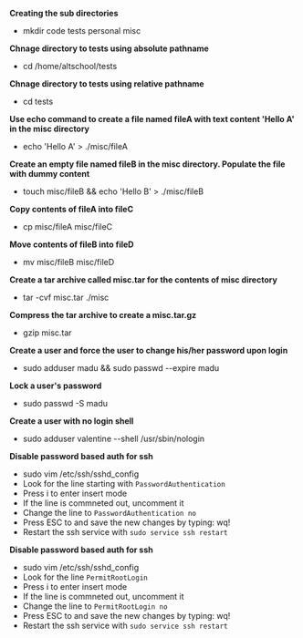 **Creating the sub directories**
- mkdir code tests personal misc

**Chnage directory to tests using absolute pathname**
- cd /home/altschool/tests


**Chnage directory to tests using relative pathname**
- cd tests

**Use echo command to create a file named fileA with text content 'Hello A' in the misc directory**
- echo 'Hello A' > ./misc/fileA

**Create an empty file named fileB in the misc directory. Populate the file with dummy content**
- touch misc/fileB && echo 'Hello B' > ./misc/fileB

**Copy contents of fileA into fileC**
- cp misc/fileA misc/fileC

**Move contents of fileB into fileD**
- mv misc/fileB misc/fileD

**Create a tar archive called misc.tar for the contents of misc directory**
- tar -cvf misc.tar ./misc

**Compress the tar archive to create a misc.tar.gz**
- gzip misc.tar

**Create a user and force the user to change his/her password upon login**
- sudo adduser madu && sudo passwd --expire madu

**Lock a user's password**
- sudo passwd -S madu

**Create a user with no login shell**
- sudo adduser valentine --shell /usr/sbin/nologin

**Disable password based auth for ssh**
- sudo vim /etc/ssh/sshd_config
- Look for the line starting with `PasswordAuthentication`
- Press i to enter insert mode
- If the line is commneted out, uncomment it
- Change the line to `PasswordAuthentication no`
- Press ESC to and save the new changes by typing: wq!
- Restart the ssh service with `sudo service ssh restart`

**Disable password based auth for ssh**
- sudo vim /etc/ssh/sshd_config
- Look for the line `PermitRootLogin`
- Press i to enter insert mode
- If the line is commneted out, uncomment it
- Change the line to `PermitRootLogin no`
- Press ESC to and save the new changes by typing: wq!
- Restart the ssh service with `sudo service ssh restart`